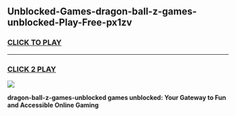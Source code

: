 
## Unblocked-Games-dragon-ball-z-games-unblocked-Play-Free-px1zv
<h3>
<a href="https://premium76.site?title=dragon-ball-z-games-unblocked&ref=23A">CLICK TO PLAY</a></h3>
<hr>

<h3>
<a href="https://premium76.site?title=dragon-ball-z-games-unblocked&ref=23A">CLICK 2 PLAY</a>
  
</h3>

<a href="https://premium76.site?title=dragon-ball-z-games-unblocked&ref=23A"><img src="https://clearcache.store/games.png"></a>


**dragon-ball-z-games-unblocked games unblocked: Your Gateway to Fun and Accessible Online Gaming**
